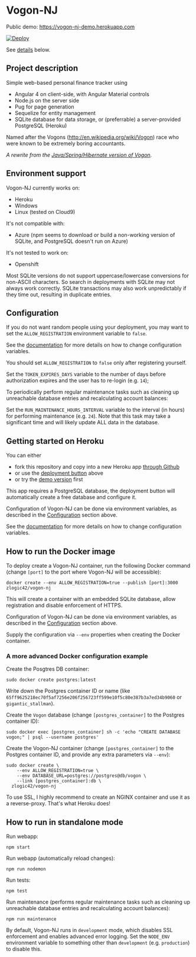 # Vogon-NJ

Public demo: https://vogon-nj-demo.herokuapp.com

[![Deploy](https://www.herokucdn.com/deploy/button.svg)](https://heroku.com/deploy)

See [details](#getting-started-on-heroku) below.

## Project description

Simple web-based personal finance tracker using

* Angular 4 on client-side, with Angular Material controls
* Node.js on the server side
* Pug for page generation
* Sequelize for entity management
* SQLite database for data storage, or (preferrable) a server-provided PostgreSQL (Heroku)

Named after the Vogons (http://en.wikipedia.org/wiki/Vogon) race who were known to be extremely boring accountants.

_A rewrite from the [Java/Spring/Hibernate version of Vogon](https://github.com/zlogic/vogon)_.

## Environment support

Vogon-NJ currently works on:
- Heroku
- Windows
- Linux (tested on Cloud9)

It's not compatible with:
- Azure (npm seems to download or build a non-working version of SQLite, and PostgreSQL doesn't run on Azure)

It's not tested to work on:
- Openshift

Most SQLite versions do not support uppercase/lowercase conversions for non-ASCII characters.
So search in deployments with SQLite may not always work correctly.
SQLite transactions may also work unpredictably if they time out, resulting in duplicate entries.

## Configuration

If you do not want random people using your deployment, you may want to set the `ALLOW_REGISTRATION` environment variable to `false`.

See the [documentation](https://devcenter.heroku.com/articles/config-vars) for more details on how to change configuration variables.

You should set `ALLOW_REGISTRATION` to `false` only after registering yourself.

Set the `TOKEN_EXPIRES_DAYS` variable to the number of days before authorization expires and the user has to re-login (e.g. `14`);

To periodically perform regular maintenance tasks such as cleaning up unreachable database entries and recalculating account balances:

Set the `RUN_MAINTENANCE_HOURS_INTERVAL` variable to the interval (in hours) for performing maintenance (e.g. `24`).
Note that this task may take a significant time and will likely update ALL data in the database.

## Getting started on Heroku

You can either
- fork this repository and copy into a new Heroku app [through Github](http://devcenter.heroku.com/articles/github-integration)
- or use the [deployment button](#vogon-nj) above
- or try the [demo version](https://vogon-nj-demo.herokuapp.com) first

This app requires a PostgreSQL database, the deployment button will automatically create a free database and configure it.

Configuration of Vogon-NJ can be done via environment variables, as described in the [Configuration](#configuration) section above.

See the [documentation](https://devcenter.heroku.com/articles/config-vars) for more details on how to change configuration variables.

## How to run the Docker image

To deploy create a Vogon-NJ container, run the following Docker command (change `[port]` to the port where Vogon-NJ will be accessible):

`docker create --env ALLOW_REGISTRATION=true --publish [port]:3000 zlogic42/vogon-nj`

This will create a container with an embedded SQLite database, allow registration and disable enforcement of HTTPS.

Configuration of Vogon-NJ can be done via environment variables, as described in the [Configuration](#configuration) section above.

Supply the configuration via `--env` properties when creating the Docker container.

### A more advanced Docker configuration example

Create the Posgtres DB container:

`sudo docker create postgres:latest`

Write down the Postgres container ID or name (like `65ff9625218ec70f5af7256e206f256723ff599e10f5c80e387b3a7ed34b9060` or `gigantic_stallman`).

Create the `Vogon` database (change `[postgres_container]` to the Postgres container ID):

`sudo docker exec [postgres_container] sh -c 'echo "CREATE DATABASE vogon;" | psql --username postgres'`

Create the Vogon-NJ container (change `[postgres_container]` to the Postgres container ID, and provide any extra parameters via `--env`):

```
sudo docker create \
	--env ALLOW_REGISTRATION=true \
	--env DATABASE_URL=postgres://postgres@db/vogon \
	--link [postgres_container]:db \
  zlogic42/vogon-nj
```

To use SSL, I highly recommend to create an NGINX container and use it as a reverse-proxy. That's what Heroku does!

## How to run in standalone mode

Run webapp:

`npm start`

Run webapp (automatically reload changes):

`npm run nodemon`

Run tests:

`npm test`

Run maintenance (performs regular maintenance tasks such as cleaning up unreachable database entries and recalculating account balances):

`npm run maintenance`

By default, Vogon-NJ runs in `development` mode, which disables SSL enforcement and enables advanced error logging.
Set the `NODE_ENV` environment variable to something other than `development` (e.g. `production`) to disable this.
